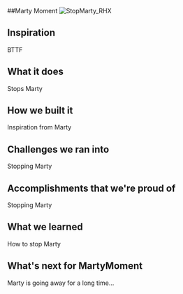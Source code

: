 ##Marty Moment
![StopMarty_RHX](https://github.com/user-attachments/assets/ad4f4d35-2083-45b4-af16-cc4f3e9e3853)
## Inspiration
BTTF

## What it does
 Stops Marty
## How we built it
Inspiration from Marty
## Challenges we ran into
Stopping Marty
## Accomplishments that we're proud of
Stopping Marty
## What we learned
How to stop Marty
## What's next for MartyMoment
Marty is going away for a long time...

